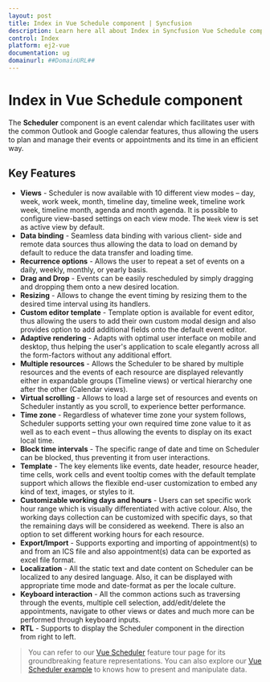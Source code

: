 ```yaml
---
layout: post
title: Index in Vue Schedule component | Syncfusion
description: Learn here all about Index in Syncfusion Vue Schedule component of Syncfusion Essential JS 2 and more.
control: Index 
platform: ej2-vue
documentation: ug
domainurl: ##DomainURL##
---
```


# Index in Vue Schedule component

The **Scheduler** component is an event calendar which facilitates user with the common Outlook and Google calendar features,
thus allowing the users to plan and manage their events or appointments and its time in an efficient way.

## Key Features

* **Views** - Scheduler is now available with 10 different view modes – day, week, work week, month, timeline day, timeline week, timeline work week, timeline month, agenda and month agenda.
It is possible to configure view-based settings on each view mode. The `Week` view is set as active view by default.
* **Data binding** - Seamless data binding with various client-
side and remote data sources thus allowing the data to load on demand by default to reduce the data transfer and loading time.
* **Recurrence options** - Allows the user to repeat a set of events on a daily, weekly, monthly, or yearly basis.
* **Drag and Drop** - Events can be easily rescheduled by simply dragging and dropping them onto a new desired location.
* **Resizing** - Allows to change the event timing by resizing them to the desired time interval using its handlers.
* **Custom editor template** - Template option is available for event editor,
thus allowing the users to add their own custom modal design and also provides option to add additional fields onto the default event editor.
* **Adaptive rendering** - Adapts with optimal user interface on mobile and desktop,
thus helping the user's application to scale elegantly across all the form-factors without any additional effort.
* **Multiple resources** - Allows the Scheduler to be shared by multiple resources and the events of each resource are displayed relevantly either in expandable groups (Timeline views) or
vertical hierarchy one after the other (Calendar views).
* **Virtual scrolling** - Allows to load a large set of resources and events on Scheduler instantly as you scroll, to experience better performance.
* **Time zone** -  Regardless of whatever time zone your system follows,
Scheduler supports setting your own required time zone value to it as well as to each event –
thus allowing the events to display on its exact local time.
* **Block time intervals** - The specific range of date and time on Scheduler can be blocked, thus preventing it from user interactions.
* **Template** - The key elements like events, date header, resource header, time cells,
work cells and event tooltip comes with the default template support which allows the flexible end-user customization to embed any kind of text,
images, or styles to it.
* **Customizable working days and hours** - Users can set specific work hour range which is visually differentiated with active colour.
Also, the working days collection can be customized with specific days, so that the remaining days will be considered as weekend. There is also an option to set different working hours for each resource.
* **Export/Import** - Supports exporting and importing of appointment(s) to and from an ICS file and also appointment(s) data can be exported as excel file format.
* **Localization** - All the static text and date content on Scheduler can be localized to any desired language.
Also, it can be displayed with appropriate time mode and date-format as per the locale culture.
* **Keyboard interaction** - All the common actions such as traversing through the events, multiple cell selection,
add/edit/delete the appointments, navigate to other views or dates and much more can be performed through keyboard inputs.
* **RTL** - Supports to display the Scheduler component in the direction from right to left.

> You can refer to our [Vue Scheduler](https://www.syncfusion.com/vue-components/vue-scheduler) feature tour page for its groundbreaking feature representations. You can also explore our [Vue Scheduler example](https://ej2.syncfusion.com/vue/demos/#/material/schedule/overview.html) to knows how to present and manipulate data.
